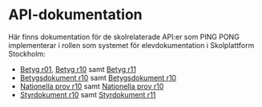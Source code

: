 API-dokumentation
=================
Här finns dokumentation för de skolrelaterade API:er som PING PONG implementerar i rollen som systemet för elevdokumentation i Skolplattform Stockholm:

- [Betyg r01](betyg/r01/), [Betyg r10](betyg/r10) samt [Betyg r11](betyg/r11)
- [Betygsdokument r10](betygsdokument/r10) samt [Betygsdokument r10](betygsdokument/r11)
- [Nationella prov r10](nationellaprov/r10) samt [Nationella prov r10](nationellaprov/r11)
- [Styrdokument r10](styrdokument/r10) samt [Styrdokument r11](styrdokument/r11)
